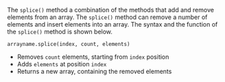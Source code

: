 The `splice()` method a combination of the methods that add and remove elements from an array. The `splice()` method can remove a number of elements and insert elements into an array. The syntax and the function of the `splice()` method is shown below.

`arrayname.splice(index, count, elements)`
  - Removes `count` elements, starting from `index` position
  - Adds `elements` at position `index`
  - Returns a new array, containing the removed elements